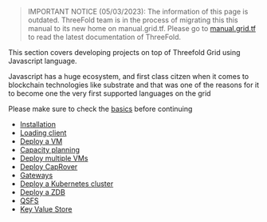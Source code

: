 > IMPORTANT NOTICE (05/03/2023): 
The information of this page is outdated. ThreeFold team is in the process of migrating this this manual to its new home on manual.grid.tf. Please go to [manual.grid.tf](https://manual.grid.tf/) to read the latest documentation of ThreeFold.

This section covers developing projects on top of Threefold Grid using Javascript language.

Javascript has a huge ecosystem, and first class citzen when it comes to blockchain technologies like substrate and that was one of the reasons for it to become one the very first supported languages on the grid

Please make sure to check the [basics](grid3_developer_basics) before continuing

- [Installation](@grid3_javascript_installation)
- [Loading client](@grid3_javascript_loadclient)
- [Deploy a VM](@grid3_javascript_vm)
- [Capacity planning](@grid3_javascript_capacity_planning)
- [Deploy multiple VMs](@grid3_javascript_vms)
- [Deploy CapRover](@grid3_javascript_caprover)
- [Gateways](@grid3_javascript_vm_gateways)
- [Deploy a Kubernetes cluster](@grid3_javascript_kubernetes)
- [Deploy a ZDB](@grid3_javascript_zdb)
- [QSFS](@grid3_javascript_qsfs)
- [Key Value Store](@grid3_javascript_kvstore)